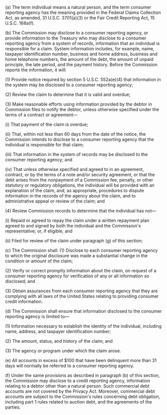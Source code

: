 (a) The term individual means a natural person, and the term consumer reporting agency has the meaning provided in the Federal Claims Collection Act, as amended, 31 U.S.C. 3701(a)(3) or the Fair Credit Reporting Act, 15 U.S.C. 168a(f).

(b) The Commission may disclose to a consumer reporting agency, or provide information to the Treasury who may disclose to a consumer reporting agency from a system of records, information that an individual is responsible for a claim. System information includes, for example, name, taxpayer identification number, business and home address, business and home telephone numbers, the amount of the debt, the amount of unpaid principle, the late period, and the payment history. Before the Commission reports the information, it will:
                

(1) Provide notice required by section 5 U.S.C. 552a(e)(4) that information in the system may be disclosed to a consumer reporting agency;

(2) Review the claim to determine that it is valid and overdue;

(3) Make reasonable efforts using information provided by the debtor in Commission files to notify the debtor, unless otherwise specified under the terms of a contract or agreement—

(i) That payment of the claim is overdue;

(ii) That, within not less than 60 days from the date of the notice, the Commission intends to disclose to a consumer reporting agency that the individual is responsible for that claim;

(iii) That information in the system of records may be disclosed to the consumer reporting agency; and

(iv) That unless otherwise specified and agreed to in an agreement, contract, or by the terms of a note and/or security agreement, or that the debt arises from the nonpayment of a Commission fee, penalty, or other statutory or regulatory obligations, the individual will be provided with an explanation of the claim, and, as appropriate, procedures to dispute information in the records of the agency about the claim, and to administrative appeal or review of the claim; and

(4) Review Commission records to determine that the individual has not—

(i) Repaid or agreed to repay the claim under a written repayment plan agreed to and signed by both the individual and the Commission's representative; or, if eligible; and

(ii) Filed for review of the claim under paragraph (g) of this section;

(c) The Commission shall: (1) Disclose to each consumer reporting agency to which the original disclosure was made a substantial change in the condition or amount of the claim;

(2) Verify or correct promptly information about the claim, on request of a consumer reporting agency for verification of any or all information so disclosed; and

(3) Obtain assurances from each consumer reporting agency that they are complying with all laws of the United States relating to providing consumer credit information.

(d) The Commission shall ensure that information disclosed to the consumer reporting agency is limited to—

(1) Information necessary to establish the identity of the individual, including name, address, and taxpayer identification number;

(2) The amount, status, and history of the claim; and

(3) The agency or program under which the claim arose.

(e) All accounts in excess of $100 that have been delinquent more than 31 days will normally be referred to a consumer reporting agency.

(f) Under the same provisions as described in paragraph (b) of this section, the Commission may disclose to a credit reporting agency, information relating to a debtor other than a natural person. Such commercial debt accounts are not covered by the Privacy Act. Moreover, commercial debt accounts are subject to the Commission's rules concerning debt obligation, including part 1 rules related to auction debt, and the agreements of the parties.

